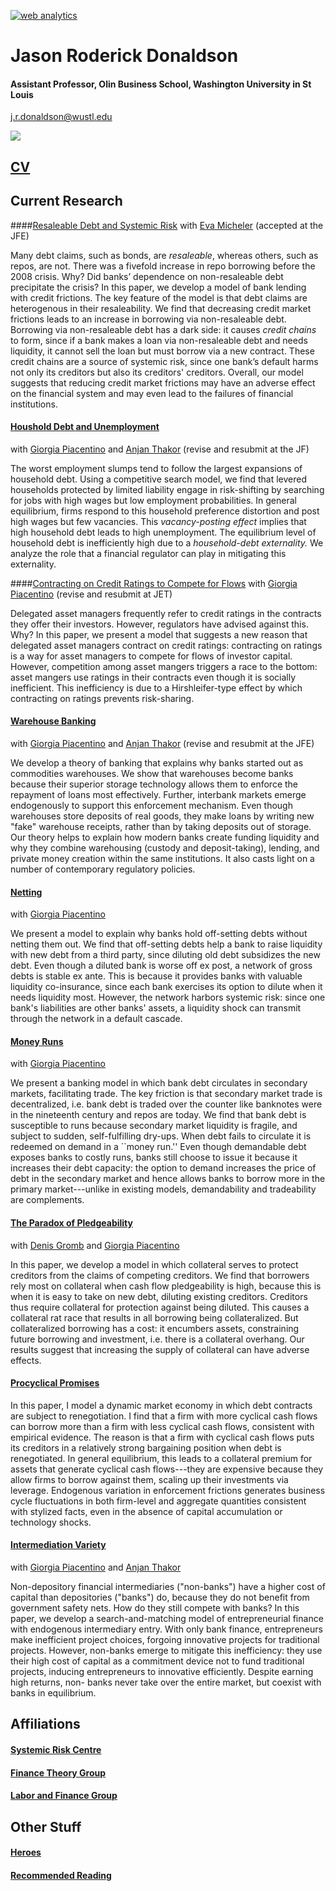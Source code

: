 <!-- Start of StatCounter Code for Default Guide -->
<script type="text/javascript">
var sc_project=8924220; 
var sc_invisible=1; 
var sc_security="22994e8d"; 
var scJsHost = (("https:" == document.location.protocol) ?
"https://secure." : "http://www.");
document.write("<sc"+"ript type='text/javascript' src='" +
scJsHost+
"statcounter.com/counter/counter.js'></"+"script>");
</script>
<noscript><div class="statcounter"><a title="web analytics"
href="http://statcounter.com/" target="_blank"><img
class="statcounter"
src="//c.statcounter.com/8924220/0/22994e8d/1/" alt="web
analytics"></a></div></noscript>
<!-- End of StatCounter Code for Default Guide -->
# Jason Roderick Donaldson #
#### Assistant Professor, Olin Business School, Washington University in St Louis
j.r.donaldson@wustl.edu

![][picture]

## [CV][cv] ##

## Current Research ##

<!----

your comment goes here
and here
-->

####[Resaleable Debt and Systemic Risk][n] 
with [Eva Micheler][eva] (accepted at the JFE)


Many debt claims, such as bonds, are *resaleable*, whereas others, such as repos, are not. There was a fivefold increase in repo borrowing before the 2008 crisis. Why? Did banks’ dependence on non-resaleable debt precipitate the crisis? In this paper, we develop a model of bank lending with credit frictions. The key feature of the model is that debt claims are heterogenous in their resaleability. We find that decreasing credit market frictions leads to an increase in borrowing via non-resaleable debt. Borrowing via non-resaleable debt has a dark side: it causes *credit chains* to form, since if a bank makes a loan via non-resaleable debt and needs liquidity, it cannot sell the loan but must borrow via a new contract. These credit chains are a source of systemic risk, since one bank’s default harms not only its creditors but also its creditors' creditors. Overall, our model suggests that reducing credit market frictions may have an adverse effect on the financial system and may even lead to the failures of financial institutions.

#### [Houshold Debt and Unemployment][BL] 
with [Giorgia Piacentino][giorgia] and [Anjan Thakor][anjan] (revise and resubmit at the JF)

The worst employment slumps tend to follow the largest expansions of household debt. Using a competitive search model, we find that levered households protected by limited liability engage in risk-shifting by searching for jobs with high wages but low employment probabilities. In general equilibrium, firms respond to this household preference distortion and post high wages but few vacancies. This *vacancy-posting effect* implies that high household debt leads to high unemployment. The equilibrium level of household debt is inefficiently high due to a *household-debt externality.* We analyze the role that a financial regulator can play in mitigating this externality.


####[Contracting on Credit Ratings to Compete for Flows][m] 
with [Giorgia Piacentino][giorgia]  (revise and resubmit at JET)

Delegated asset managers frequently refer to credit ratings in the contracts they offer their investors.  However, regulators have advised against this.  Why?  In this paper, we present a model that suggests a new reason that delegated asset managers contract on credit ratings: contracting on ratings is a way for asset managers to compete for flows of investor capital.  However, competition among asset mangers triggers a race to the bottom: asset mangers use ratings in their contracts even though it is socially inefficient.  This inefficiency is due to a Hirshleifer-type effect by which contracting on ratings  prevents risk-sharing.

#### [Warehouse Banking][WB] 
with [Giorgia Piacentino][giorgia] and [Anjan Thakor][anjan] (revise and resubmit at the JFE)

We develop a theory of banking that explains why banks started out as commodities warehouses. We show that warehouses become banks because their superior storage technology allows them to enforce the repayment of loans most effectively. Further, interbank markets emerge endogenously to support this enforcement mechanism. Even though warehouses store deposits of real goods, they make loans by writing new "fake" warehouse receipts, rather than by taking deposits out of storage. Our theory helps to explain how modern banks create funding liquidity and why they combine warehousing (custody and deposit-taking), lending, and private money creation within the same institutions. It also casts light on a number of contemporary regulatory policies.


#### [Netting][N] 

with [Giorgia Piacentino][giorgia]  

We present a model to explain why banks hold off-setting debts without netting them out. We find that off-setting debts help a bank to raise liquidity with new debt from a third party, since diluting old debt subsidizes the new debt. Even though a diluted bank is worse off ex post, a network of gross debts is stable ex ante. This is because it provides banks with valuable liquidity co-insurance, since each bank exercises its option to dilute when it needs liquidity most. However, the network harbors systemic risk: since one bank's liabilities are other banks' assets, a liquidity shock can transmit through the network in a default cascade.

#### [Money Runs][MR] 

with [Giorgia Piacentino][giorgia]  

We present a banking model in which bank debt circulates in secondary markets, facilitating trade. The key friction is that secondary market trade is decentralized, i.e. bank debt is traded over the counter like banknotes were in the nineteenth century and repos are today. We find that bank debt is susceptible to runs because secondary market liquidity is fragile, and subject to sudden, self-fulfilling dry-ups. When debt fails to circulate it is redeemed on demand in a ``money run.''  Even though demandable debt exposes banks to costly runs, banks still choose to issue it because it increases their debt capacity: the option to demand increases the price of debt in the secondary market and hence allows banks to borrow more in the primary market---unlike in existing models, demandability and tradeability are complements.

#### [The Paradox of Pledgeability][Paradox] 
with  [Denis Gromb][denis]  and [Giorgia Piacentino][giorgia]

In this paper, we develop a model in which collateral serves to protect creditors from the claims of competing creditors. We find that borrowers rely most on collateral when cash flow pledgeability is high, because this is when it is easy to take on new debt, diluting existing creditors. Creditors thus require collateral for protection against being diluted. This causes a collateral rat race that results in all borrowing being collateralized. But collateralized borrowing has a cost: it encumbers assets, constraining future borrowing and investment, i.e. there is a collateral overhang. Our results suggest that increasing the supply of collateral can have adverse effects.






#### [Procyclical Promises][PP] 


In this paper, I model a dynamic market economy in which debt contracts are subject to renegotiation. I find that a firm with more cyclical cash flows can borrow more than a firm with less cyclical cash flows, consistent with empirical evidence.  The reason is that a firm with cyclical cash flows puts its creditors in a relatively strong bargaining position when debt is renegotiated.  In general equilibrium, this leads to a collateral premium for assets that generate cyclical cash flows---they are expensive because they allow firms to borrow against them, scaling up their investments via leverage.  Endogenous variation in enforcement frictions generates business cycle fluctuations in both firm-level and aggregate quantities consistent with stylized facts, even in the absence of capital accumulation or technology shocks.







#### [Intermediation Variety][IV] 
with [Giorgia Piacentino][giorgia] and [Anjan Thakor][anjan]

Non-depository financial intermediaries ("non-banks") have a higher cost of capital than depositories ("banks") do, because they do not benefit from government safety nets. How do they still compete with banks? In this paper, we develop a search-and-matching model of entrepreneurial finance with endogenous intermediary entry. With only bank finance, entrepreneurs make inefficient project choices, forgoing innovative projects for traditional projects. However, non-banks emerge to mitigate this inefficiency: they use their high cost of capital as a commitment device not to fund traditional projects, inducing entrepreneurs to innovative efficiently. Despite earning high returns, non- banks never take over the entire market, but coexist with banks in equilibrium.




## Affiliations ##

#### [Systemic Risk Centre][src] ###

#### [Finance Theory Group][ftg]

#### [Labor and Finance Group][lfg]



## Other Stuff ##
#### [Heroes][h] ###

#### [Recommended Reading][rr]








[picture]: img/jrd-picture.jpg


<!---
PAPERS
-->


[N]:http://jrdonaldson.com/Papers/Donaldson-Piacentino-Netting.pdf

[MR]:http://jrdonaldson.com/Papers/Donaldson-Piacentino-Money_Runs.pdf


[WB]:http://jrdonaldson.com/Papers/Donaldson-Piacentino-Thakor-Warehouse_Banking.pdf

[BL]:http://jrdonaldson.com/Papers/Donaldson-Piacentino-Thakor-Banking_and_Labor.pdf

[Paradox]: http://jrdonaldson.com/Papers/Donaldson-Gromb-Piacentino-Paradox.pdf

[pp]: http://jrdonaldson.com/Papers/Donaldson-Procyclical_Promises.pdf

[IV]: http://jrdonaldson.com/Papers/Donaldson-Piacentino-Thakor-Intermediation_Variety.pdf

[n]:http://jrdonaldson.com/Papers/Donaldson-Micheler-Negotiability.pdf

[m]: http://jrdonaldson.com/Papers/Donaldson-Picentino-Ratings_Flows.pdf


<!---
PEOPLE
-->

[giorgia]: http://giorgiapiacentino.com/
[anjan]: http://apps.olin.wustl.edu/faculty/Thakor/index.htm
[eva]: http://www.lse.ac.uk/collections/law/staff/eva-micheler.htm
[JP]: http://www2.lse.ac.uk/finance/people/profiles/jean-PierreZigrand.aspx
[denis]: http://denis.gromb.pagesperso-orange.fr

<!---
AFFILIATIONS 
-->

[src]: http://www.systemicrisk.ac.uk
[ftg]: http://www.financetheory.org
[lfg]: https://sites.google.com/site/laborandfinancegroup/


<!---
OTHER STUFF 
-->

[h]: http://jrdonaldson.com/stuff/Heroes/Heroes.html
[rr]: http://jrdonaldson.com/Recommended/A_Short_Path_to_the_Shortest_Path.pdf

<!---
OLD STUFF
-->

[ppii]: http://jrdonaldson.com/Papers/Donaldson-Procyclical_Promises_Instigate_Instability.pdf
[fs]: http://jrdonaldson.com/stuff/FirmSize.pdf
[ppsi]: Donaldson-Collateral_Cyclicality_and_Specific_Investment.pdf
[cv]: http://jrdonaldson.com/stuff/DonaldsonCV.pdf
[or]: http://jrdonaldson.com/stuff/Overrating.pdf
<!--- http://jrdonaldson.com/stuff/Mandates.pdf -->
[rg]: http://jrdonaldson.com/reading_group/reading_group.html




